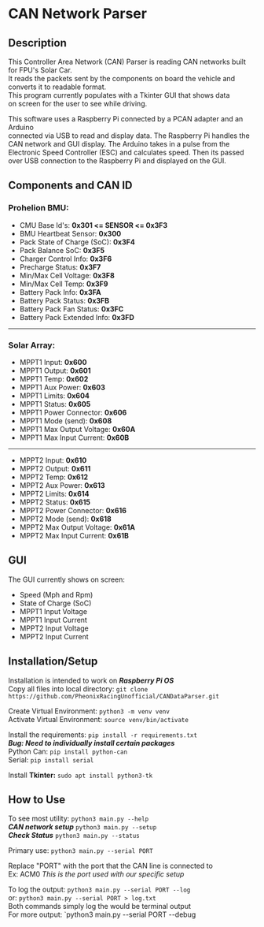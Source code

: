 # CAN Network Parser

## Description
This Controller Area Network (CAN) Parser is reading CAN networks built for FPU's Solar Car.  
It reads the packets sent by the components on board the vehicle and converts it to readable format.  
This program currently populates with a Tkinter GUI that shows data  
on screen for the user to see while driving.  


This software uses a Raspberry Pi connected by a PCAN adapter and an Arduino  
connected via USB to read and display data. The Raspberry Pi handles the  
CAN network and GUI display. The Arduino takes in a pulse from the  
Electronic Speed Controller (ESC) and calculates speed. Then its passed  
over USB connection to the Raspberry Pi and displayed on the GUI.

## Components and CAN ID
### **Prohelion BMU:**  
- CMU Base Id's: **0x301 <= SENSOR <= 0x3F3**
- BMU Heartbeat Sensor: **0x300**
- Pack State of Charge (SoC): **0x3F4**
- Pack Balance SoC: **0x3F5**
- Charger Control Info: **0x3F6**
- Precharge Status: **0x3F7**
- Min/Max Cell Voltage: **0x3F8**
- Min/Max Cell Temp: **0x3F9**
- Battery Pack Info: **0x3FA**
- Battery Pack Status: **0x3FB**
- Battery Pack Fan Status: **0x3FC**
- Battery Pack Extended Info: **0x3FD**
----------------------------------
### **Solar Array:**  
- MPPT1 Input: **0x600**
- MPPT1 Output: **0x601**
- MPPT1 Temp: **0x602**
- MPPT1 Aux Power: **0x603**
- MPPT1 Limits: **0x604**
- MPPT1 Status: **0x605**
- MPPT1 Power Connector: **0x606**
- MPPT1 Mode (send): **0x608**
- MPPT1 Max Output Voltage: **0x60A**
- MPPT1 Max Input Current: **0x60B**
----------------------------------
- MPPT2 Input: **0x610**
- MPPT2 Output: **0x611**
- MPPT2 Temp: **0x612**
- MPPT2 Aux Power: **0x613**
- MPPT2 Limits: **0x614**
- MPPT2 Status: **0x615**
- MPPT2 Power Connector: **0x616**
- MPPT2 Mode (send): **0x618**
- MPPT2 Max Output Voltage: **0x61A**
- MPPT2 Max Input Current: **0x61B**

## GUI
The GUI currently shows on screen:  
- Speed (Mph and Rpm)
- State of Charge (SoC)
- MPPT1 Input Voltage
- MPPT1 Input Current
- MPPT2 Input Voltage
- MPPT2 Input Current

## Installation/Setup
Installation is intended to work on ***Raspberry Pi OS***  
Copy all files into local directory: `git clone https://github.com/PheonixRacingUnofficial/CANDataParser.git`  


Create Virtual Environment: `python3 -m venv venv`  
Activate Virtual Environment: `source venv/bin/activate`  


Install the requirements: `pip install -r requirements.txt`  
***Bug: Need to individually install certain packages***  
Python Can: `pip install python-can`  
Serial: `pip install serial`  


Install **Tkinter:** `sudo apt install python3-tk`  

## How to Use
To see most utility: `python3 main.py --help`  
***CAN network setup*** `python3 main.py --setup`  
***Check Status*** `python3 main.py --status`  


Primary use: `python3 main.py --serial PORT`  


Replace "PORT" with the port that the CAN line is connected to  
Ex: ACM0 *This is the port used with our specific setup*  


To log the output: `python3 main.py --serial PORT --log`  
or: `python3 main.py --serial PORT > log.txt`  
Both commands simply log the would be terminal output  
For more output: `python3 main.py --serial PORT --debug  
